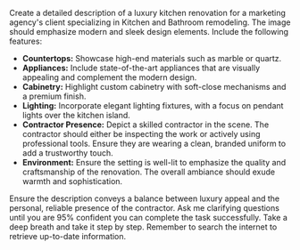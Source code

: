 Create a detailed description of a luxury kitchen renovation for a marketing agency's client specializing in Kitchen and Bathroom remodeling. The image should emphasize modern and sleek design elements. Include the following features:

- **Countertops:** Showcase high-end materials such as marble or quartz.
- **Appliances:** Include state-of-the-art appliances that are visually appealing and complement the modern design.
- **Cabinetry:** Highlight custom cabinetry with soft-close mechanisms and a premium finish.
- **Lighting:** Incorporate elegant lighting fixtures, with a focus on pendant lights over the kitchen island.
- **Contractor Presence:** Depict a skilled contractor in the scene. The contractor should either be inspecting the work or actively using professional tools. Ensure they are wearing a clean, branded uniform to add a trustworthy touch.
- **Environment:** Ensure the setting is well-lit to emphasize the quality and craftsmanship of the renovation. The overall ambiance should exude warmth and sophistication.

Ensure the description conveys a balance between luxury appeal and the personal, reliable presence of the contractor. Ask me clarifying questions until you are 95% confident you can complete the task successfully. Take a deep breath and take it step by step. Remember to search the internet to retrieve up-to-date information.